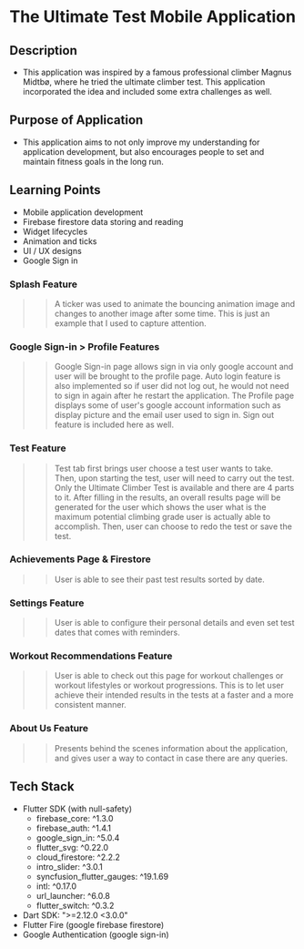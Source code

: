 # The Ultimate Test Mobile Application

## Description
- This application was inspired by a famous professional climber Magnus Midtbø, where he tried the
 ultimate climber test. This application incorporated the idea and included some extra challenges
 as well.

## Purpose of Application
- This application aims to not only improve my understanding for application development, but also
encourages people to set and maintain fitness goals in the long run.

## Learning Points
* Mobile application development
* Firebase firestore data storing and reading
* Widget lifecycles
* Animation and ticks
* UI / UX designs
* Google Sign in

### Splash Feature
>
>> A ticker was used to animate the bouncing animation image and changes to another image after some
time. This is just an example that I used to capture attention.

### Google Sign-in > Profile Features
>
>> Google Sign-in page allows sign in via only google account and user will be brought to the
 profile page. Auto login feature is also implemented so if user did not log out, he would not need
 to sign in again after he restart the application.
>> The Profile page displays some of user's google account information such as display picture and
 the email user used to sign in. Sign out feature is included here as well.

### Test Feature
>
>> Test tab first brings user choose a test user wants to take. Then, upon starting the test, user
 will need to carry out the test. Only the Ultimate Climber Test is available and there are 4 parts
 to it. After filling in the results, an overall results page will be generated for the user which
 shows the user what is the maximum potential climbing grade user is actually able to accomplish.
 Then, user can choose to redo the test or save the test.

### Achievements Page & Firestore
>
>> User is able to see their past test results sorted by date.

### Settings Feature
>
>> User is able to configure their personal details and even set test dates that comes with
 reminders.

### Workout Recommendations Feature
>
>> User is able to check out this page for workout challenges or workout lifestyles or workout
 progressions. This is to let user achieve their intended results in the tests at a faster and a
 more consistent manner.

### About Us Feature
>
>> Presents behind the scenes information about the application, and gives user a way to contact
 in case there are any queries.

## Tech Stack
* Flutter SDK (with null-safety)
    - firebase_core: ^1.3.0
    - firebase_auth: ^1.4.1
    - google_sign_in: ^5.0.4
    - flutter_svg: ^0.22.0
    - cloud_firestore: ^2.2.2
    - intro_slider: ^3.0.1
    - syncfusion_flutter_gauges: ^19.1.69
    - intl: ^0.17.0
    - url_launcher: ^6.0.8
    - flutter_switch: ^0.3.2
* Dart SDK: ">=2.12.0 <3.0.0"
* Flutter Fire (google firebase firestore)
* Google Authentication (google sign-in)
